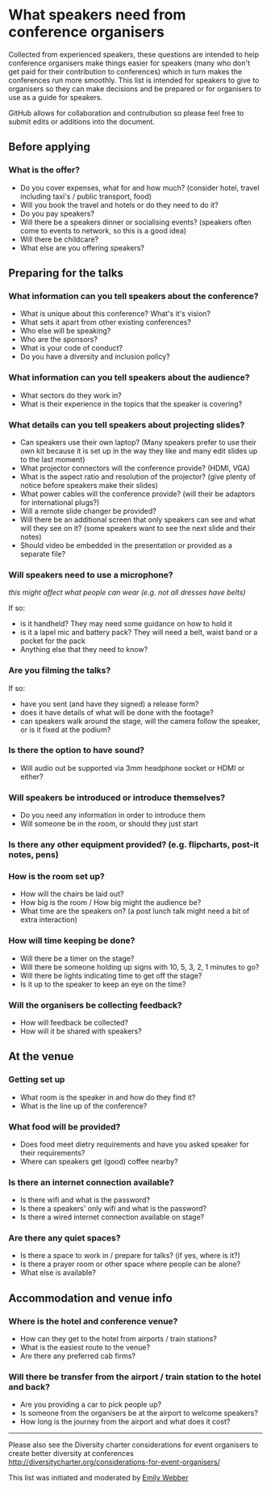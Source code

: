 # What speakers need from conference organisers

Collected from experienced speakers, these questions are intended to help conference organisers make things easier for speakers (many who don't get paid for their contribution to conferences) which in turn makes the conferences run more smoothly. This list is intended for speakers to give to organisers so they can make decisions and be prepared or for organisers to use as a guide for speakers. 

GitHub allows for collaboration and contruibution so please feel free to submit edits or additions into the document.

## Before applying

### What is the offer?

- Do you cover expenses, what for and how much? (consider hotel, travel including taxi's / public transport, food)
- Will you book the travel and hotels or do they need to do it?
- Do you pay speakers?
- Will there be a speakers dinner or socialising events? (speakers often come to events to network, so this is a good idea)
- Will there be childcare?
- What else are you offering speakers?

## Preparing for the talks

### What information can you tell speakers about the conference?

- What is unique about this conference? What's it's vision? 
- What sets it apart from other existing conferences? 
- Who else will be speaking?
- Who are the sponsors?
- What is your code of conduct?
- Do you have a diversity and inclusion policy?

### What information can you tell speakers about the audience?

- What sectors do they work in?
- What is their experience in the topics that the speaker is covering?

### What details can you tell speakers about projecting slides?

- Can speakers use their own laptop? (Many speakers prefer to use their own kit because it is set up in the way they like and many edit slides up to the last moment)
- What projector connectors will the conference provide? (HDMI, VGA)
- What is the aspect ratio and resolution of the projector? (give plenty of notice before speakers make their slides) 
- What power cables will the conference provide? (will their be adaptors for international plugs?)
- Will a remote slide changer be provided?
- Will there be an additional screen that only speakers can see and what will they see on it? (some speakers want to see the next slide and their notes)
- Should video be embedded in the presentation or provided as a separate file?

### Will speakers need to use a microphone?

*this might affect what people can wear (e.g. not all dresses have belts)*

If so:
- is it handheld? They may need some guidance on how to hold it
- is it a lapel mic and battery pack? They will need a belt, waist band or a pocket for the pack
- Anything else that they need to know?

### Are you filming the talks?

If so:
- have you sent (and have they signed) a release form?
- does it have details of what will be done with the footage?
- can speakers walk around the stage, will the camera follow the speaker, or is it fixed at the podium?

### Is there the option to have sound?

- Will audio out be supported via 3mm headphone socket or HDMI or either?

### Will speakers be introduced or introduce themselves?

- Do you need any information in order to introduce them
- Will someone be in the room, or should they just start

### Is there any other equipment provided? (e.g. flipcharts, post-it notes, pens)

### How is the room set up?

- How will the chairs be laid out?
- How big is the room / How big might the audience be?
- What time are the speakers on? (a post lunch talk might need a bit of extra interaction)

### How will time keeping be done?

 - Will there be a timer on the stage?
 - Will there be someone holding up signs with 10, 5, 3, 2, 1 minutes to go?
 - Will there be lights indicating time to get off the stage?
 - Is it up to the speaker to keep an eye on the time?

### Will the organisers be collecting feedback?

- How will feedback be collected?
- How will it be shared with speakers?

## At the venue

### Getting set up

- What room is the speaker in and how do they find it?
- What is the line up of the conference?

### What food will be provided?

- Does food meet dietry requirements and have you asked speaker for their requirements?
- Where can speakers get (good) coffee nearby?

### Is there an internet connection available?

- Is there wifi and what is the password?
- Is there a speakers' only wifi and what is the password?
- Is there a wired internet connection available on stage?

###  Are there any quiet spaces?

- Is there a space to work in / prepare for talks? (if yes, where is it?)
- Is there a prayer room or other space where people can be alone?
- What else is available?

## Accommodation and venue info

### Where is the hotel and conference venue?

- How can they get to the hotel from airports / train stations?
- What is the easiest route to the venue?
- Are there any preferred cab firms?

### Will there be transfer from the airport / train station to the hotel and back?

- Are you providing a car to pick people up? 
- Is someone from the organisers be at the airport to welcome speakers?
- How long is the journey from the airport and what does it cost?

---

Please also see the Diversity charter considerations for event organisers to create better diversity at conferences http://diversitycharter.org/considerations-for-event-organisers/ 

This list was initiated and moderated by [Emily Webber](https://twitter.com/ewebber)

